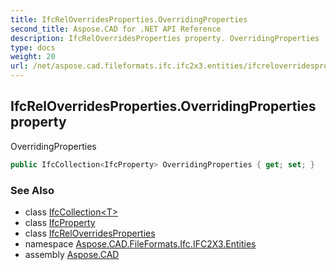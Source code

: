 ```yaml
---
title: IfcRelOverridesProperties.OverridingProperties
second_title: Aspose.CAD for .NET API Reference
description: IfcRelOverridesProperties property. OverridingProperties
type: docs
weight: 20
url: /net/aspose.cad.fileformats.ifc.ifc2x3.entities/ifcreloverridesproperties/overridingproperties/
---
```

## IfcRelOverridesProperties.OverridingProperties property

OverridingProperties

```csharp
public IfcCollection<IfcProperty> OverridingProperties { get; set; }
```

### See Also

* class [IfcCollection&lt;T&gt;](../../../aspose.cad.fileformats.ifc/ifccollection-1/)
* class [IfcProperty](../../ifcproperty/)
* class [IfcRelOverridesProperties](../)
* namespace [Aspose.CAD.FileFormats.Ifc.IFC2X3.Entities](../../ifcreloverridesproperties/)
* assembly [Aspose.CAD](../../../)


